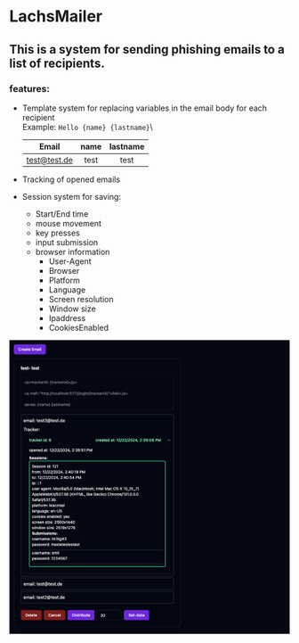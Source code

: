 # LachsMailer
## This is a system for sending phishing emails to a list of recipients.

### features:
- Template system for replacing variables in the email body for each recipient\
Example: `Hello {name} {lastname}`\

  | Email | name    | lastname    |
  | :---:   | :---: | :---: |
  | test@test.de | test   | test   |
- Tracking of opened emails
- Session system for saving:
  - Start/End time
  - mouse movement
  - key presses
  - input submission
  - browser information
    - User-Agent
    - Browser
    - Platform
    - Language
    - Screen resolution
    - Window size
    - Ipaddress
    - CookiesEnabled

![img.png](assets/img.png)